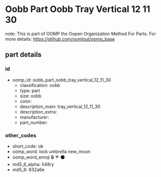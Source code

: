 # Oobb Part Oobb Tray Vertical 12 11 30  

note: This is part of OOMP the Oopen Organization Method For Parts. For more details: https://github.com/oomlout/oomp_base

##  part details





### id
* oomp_id: oobb_part_oobb_tray_vertical_12_11_30
  * classification: oobb
  * type: part
  * size: oobb
  * color: 
  * description_main: tray_vertical_12_11_30
  * description_extra: 
  * manufacturer: 
  * part_number: 

### other_codes
* short_code: ob
* oomp_word: lock umbrella new_moon
* oomp_word_emoji :lock: :umbrella: :new_moon:
* md5_6_alpha: 548ry
* md5_6: 832a6e